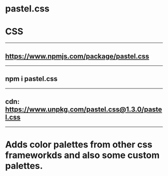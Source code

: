 # pastel.css
# CSS 
------------------
## https://www.npmjs.com/package/pastel.css
------------------
## npm i pastel.css
------------------
## cdn: https://www.unpkg.com/pastel.css@1.3.0/pastel.css
------------------
# Adds color palettes from other css frameworkds and also some custom palettes.
